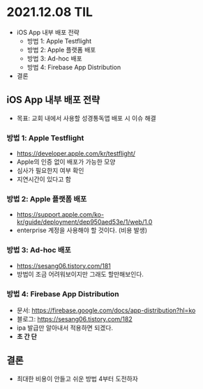 # 2021.12.08 TIL

- iOS App 내부 배포 전략
  - 방법 1: Apple Testflight
  - 방법 2: Apple 플랫폼 배포
  - 방법 3: Ad-hoc 배포
  - 방법 4: Firebase App Distribution
- 결론

## iOS App 내부 배포 전략
- 목표: 교회 내에서 사용할 성경통독앱 배포 시 이슈 해결

### 방법 1: Apple Testflight
- https://developer.apple.com/kr/testflight/
- Apple의 인증 없이 배포가 가능한 모양
- 심사가 필요한지 여부 확인
- 지연시간이 있다고 함

### 방법 2: Apple 플랫폼 배포
- https://support.apple.com/ko-kr/guide/deployment/dep950aed53e/1/web/1.0
- enterprise 계정을 사용해야 할 것이다. (비용 발생)

### 방법 3: Ad-hoc 배포
- https://sesang06.tistory.com/181
- 방법이 조금 어려워보이지만 그래도 할만해보인다.

### 방법 4: Firebase App Distribution
- 문서: https://firebase.google.com/docs/app-distribution?hl=ko
- 블로그: https://sesang06.tistory.com/182
- ipa 발급만 알아내서 적용하면 되겠다.
- **초 간 단**

## 결론
- 최대한 비용이 안들고 쉬운 방법 4부터 도전하자
